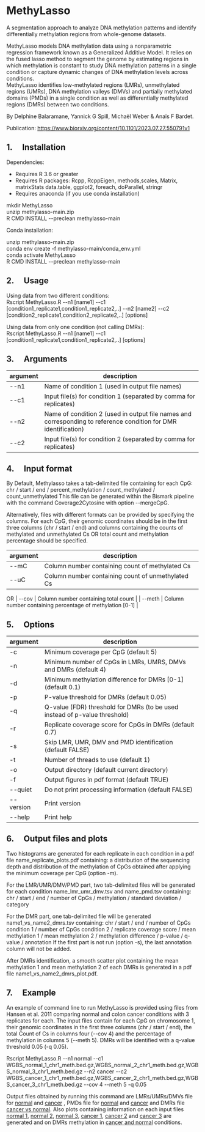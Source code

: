 # MethyLasso
A segmentation approach to analyze DNA methylation patterns and identify differentially methylation regions from whole-genome datasets.

MethyLasso models DNA methylation data using a nonparametric regression framework known as a Generalized Additive Model. It relies on the fused lasso method to segment the genome by estimating regions in which methylation is constant to study DNA methylation patterns in a single condition or capture dynamic changes of DNA methylation levels across conditions.  
MethyLasso identifies low-methylated regions (LMRs), unmethylated regions (UMRs), DNA methylation valleys (DMVs) and partially methylated domains (PMDs) in a single condition as well as differentially methylated regions (DMRs) between two conditions.

By Delphine Balaramane, Yannick G Spill, Michaël Weber & Anaïs F Bardet.  

Publication: https://www.biorxiv.org/content/10.1101/2023.07.27.550791v1

## 1. &emsp;Installation
Dependencies:
- Requires R 3.6 or greater
- Requires R packages: Rcpp, RcppEigen, methods,scales, Matrix, matrixStats data.table, ggplot2, foreach, doParallel, stringr
- Requires anaconda (if you use conda installation)

mkdir MethyLasso  
unzip methylasso-main.zip  
R CMD INSTALL --preclean methylasso-main  

Conda installation:  

unzip methylasso-main.zip  
conda env create -f methylasso-main/conda_env.yml  
conda activate MethyLasso  
R CMD INSTALL --preclean methylasso-main
  
  
## 2. &emsp;Usage
Using data from two different conditions:  
Rscript MethyLasso.R --n1 [name1] --c1 [condition1_replicate1,condition1_replicate2,..] --n2 [name2] --c2 [condition2_replicate1,condition2_replicate2,..] [options]

Using data from only one condition (not calling DMRs):  
Rscript MethyLasso.R --n1 [name1] --c1 [condition1_replicate1,condition1_replicate2,..] [options]
  
  
## 3. &emsp;Arguments

|**argument**|**description**|
| ---------- | --- |
| --n1|Name of condition 1 (used in output file names)   |
| --c1|Input file(s) for condition 1 (separated by comma for replicates) |
| --n2|Name of condition 2 (used in output file names and corresponding to reference condition for DMR identification) | 
| --c2|Input file(s) for condition 2 (separated by comma for replicates) |  
  
## 4. &emsp;Input format

By Default, Methylasso takes a tab-delimited file containing for each CpG:  
chr / start / end / percent_methylation / count_methylated / count_unmethylated 
This file can be generated within the Bismark pipeline with the command Coverage2Cytosine with option --mergeCpG.  

Alternatively, files with different formats can be provided by specifying the columns. For each CpG, their genomic coordinates should be in the first three columns (chr / start / end) and columns containing the counts of methylated and unmethylated Cs OR total count and methylation percentage should be specified.  

|**argument**|**description**|
| ---------- | --- |
| --mC | Column number containing count of methylated Cs  |
| --uC | Column number containing count of unmethylated Cs   |
OR
| --cov | Column number containing total count |
| --meth | Column number containing percentage of methylation [0-1] |

    
## 5. &emsp;Options  

|**argument**|**description**|
| ---------- | --- |
|-c | Minimum coverage per CpG (default 5)|
|-n | Minimum number of CpGs in LMRs, UMRS, DMVs and DMRs (default 4)|
|-d | Minimum methylation difference for DMRs [0-1] (default 0.1)|
|-p | P-value threshold for DMRs (default 0.05)|
|-q | Q-value (FDR) threshold for DMRs (to be used instead of p-value threshold)|
|-r | Replicate coverage score for CpGs in DMRs (default 0.7)|
|-s | Skip LMR, UMR, DMV and PMD identification (default FALSE)|
|-t | Number of threads to use (default 1)|
|-o | Output directory (default current directory)|
|-f | Output figures in pdf format (default TRUE)|
|--quiet | Do not print processing information (default FALSE)|
|--version | Print version|
|--help | Print help|

    
## 6. &emsp;Output files and plots  

Two histograms are generated for each replicate in each condition in a pdf file name_replicate_plots.pdf containing: a distribution of the sequencing depth and distribution of the methylation of CpGs obtained after applying the minimum coverage per CpG (option -m).

For the LMR/UMR/DMV/PMD part, two tab-delimited files will be generated for each condition name_lmr_umr_dmv.tsv and name_pmd.tsv containing:
chr / start / end / number of CpGs / methylation / standard deviation / category

For the DMR part, one tab-delimited file will be generated name1_vs_name2_dmrs.tsv containing:
chr / start / end / number of CpGs condition 1 / number of CpGs condition 2 / replicate coverage score / mean methylation 1 / mean methylation 2 / methylation difference / p-value / q-value / annotation
If the first part is not run (option -s), the last annotation column will not be added.

After DMRs identification, a smooth scatter plot containing the mean methylation 1 and mean methylation 2 of each DMRs is generated in a pdf file name1_vs_name2_dmrs_plot.pdf.

    
## 7. &emsp;Example

An example of command line to run MethyLasso is provided using files from Hansen et al. 2011 comparing normal and colon cancer conditions with 3 replicates for each. The input files contain for each CpG on chromosome 1, their genomic coordinates in the first three columns (chr / start / end), the total Count of Cs in columns four (--cov 4) and the percentage of methylation in columns 5 (--meth 5). DMRs will be identified with a q-value threshold 0.05 (-q 0.05).

Rscript MethyLasso.R --n1 normal --c1 WGBS_normal_1_chr1_meth.bed.gz,WGBS_normal_2_chr1_meth.bed.gz,WGBS_normal_3_chr1_meth.bed.gz --n2 cancer --c2 WGBS_cancer_1_chr1_meth.bed.gz,WGBS_cancer_2_chr1_meth.bed.gz,WGBS_cancer_3_chr1_meth.bed.gz --cov 4 --meth 5 -q 0.05

Output files obtained by running this command are LMRs/UMRs/DMVs file for [normal](https://g-948214.d2cf88.03c0.data.globus.org/output_files/normal_lmr_umr_dmv.tsv) and [cancer](https://g-948214.d2cf88.03c0.data.globus.org/output_files/cancer_lmr_umr_dmv.tsv) , PMDs file for [normal](https://g-948214.d2cf88.03c0.data.globus.org/output_files/normal_pmd.tsv) and [cancer](https://g-948214.d2cf88.03c0.data.globus.org/output_files/cancer_pmd.tsv) and DMRs file [cancer vs normal](https://g-948214.d2cf88.03c0.data.globus.org/output_files/cancer_vs_normal_dmrs.tsv). Also plots containing information on each input files
[normal 1](https://g-948214.d2cf88.03c0.data.globus.org/output_files/normal_1_plots.pdf), [normal 2](https://g-948214.d2cf88.03c0.data.globus.org/output_files/normal_2_plots.pdf), [normal 3](https://g-948214.d2cf88.03c0.data.globus.org/output_files/normal_3_plots.pdf), [cancer 1](https://g-948214.d2cf88.03c0.data.globus.org/output_files/cancer_1_plots.pdf), [cancer 2](https://g-948214.d2cf88.03c0.data.globus.org/output_files/cancer_2_plots.pdf) and [cancer 3](https://g-948214.d2cf88.03c0.data.globus.org/output_files/cancer_3_plots.pdf) are generated and on DMRs methylation in [cancer and normal](https://g-948214.d2cf88.03c0.data.globus.org/output_files/cancer_vs_normal_dmrs_plot.pdf) conditions.  

